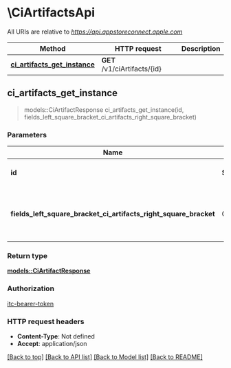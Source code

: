 # \CiArtifactsApi

All URIs are relative to *https://api.appstoreconnect.apple.com*

Method | HTTP request | Description
------------- | ------------- | -------------
[**ci_artifacts_get_instance**](CiArtifactsApi.md#ci_artifacts_get_instance) | **GET** /v1/ciArtifacts/{id} | 



## ci_artifacts_get_instance

> models::CiArtifactResponse ci_artifacts_get_instance(id, fields_left_square_bracket_ci_artifacts_right_square_bracket)


### Parameters


Name | Type | Description  | Required | Notes
------------- | ------------- | ------------- | ------------- | -------------
**id** | **String** | the id of the requested resource | [required] |
**fields_left_square_bracket_ci_artifacts_right_square_bracket** | Option<[**Vec<String>**](String.md)> | the fields to include for returned resources of type ciArtifacts |  |

### Return type

[**models::CiArtifactResponse**](CiArtifactResponse.md)

### Authorization

[itc-bearer-token](../README.md#itc-bearer-token)

### HTTP request headers

- **Content-Type**: Not defined
- **Accept**: application/json

[[Back to top]](#) [[Back to API list]](../README.md#documentation-for-api-endpoints) [[Back to Model list]](../README.md#documentation-for-models) [[Back to README]](../README.md)

